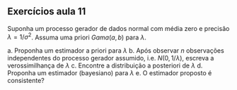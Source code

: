 ## Exercícios aula 11

Suponha um processo gerador de dados normal com média zero e precisão $\lambda = 1 / \sigma^2$. Assuma uma priori $Gama(a,b)$ para $\lambda$.

a.  Proponha um estimador a priori para $\lambda$
b.  Após observar $n$ observações independentes do processo gerador assumido, i.e. $N(0, 1/\lambda)$, escreva a verossimilhança de $\lambda$
c.  Encontre a distribuição a posteriori de $\lambda$
d.  Proponha um estimador (bayesiano) para $\lambda$
e.  O estimador proposto é consistente?

